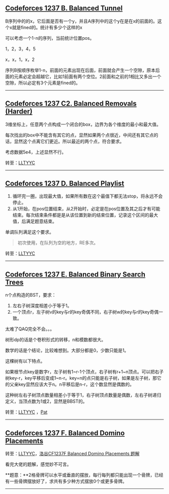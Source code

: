 ## [Codeforces 1237 B. Balanced Tunnel](https://codeforces.com/contest/1237/problem/C2)  

B序列中的的x，它后面是否有一个y，并且A序列中的这个y在是在x的前面的。这个x就是fined的。统计有多少个这样的x  

可以考虑一个1-n的序列，当前统计位置pos。  

1，2，3，4，5  

x，x，1，x，2  

序列B按顺序枚举1-n，前面的元素出现在后面，前面就会产生一个空隙，原本后面的元素必定会超越它，比如1前面有两个空位。2前面和之前的1相比又多出一个空隙，所以必定有3个元素是fined的。  

---

## [Codeforces 1237 C2. Balanced Removals (Harder)](https://codeforces.com/contest/1237/problem/C2)    

3维坐标上，任意两个点构成一个闭合的box，边界为各个维度的最小和最大值。  

每次找出的box中不能含有其它的点，显然如果两个点很近，中间还有其它点的话，显然这个点离它们更近。所以最近的两个点，符合要求。  

考虑数据5e4，上述显然不行。  

转至：[LLTYYC](https://www.cnblogs.com/LLTYYC/)    

---

## [Codeforces 1237 D. Balanced Playlist](https://codeforces.com/contest/1237/problem/D)  

1. 循环完一圈，出现最大值，如果所有数在这个最值下都无法stop，将永远不会停止。  
2. 从1开始，在pos位置结束，从2开始时，必定是在pos位置及其之后才有可能结束。每次结束条件都是是从该位置到新的结束位置，记录这个区间的最大值，后满足题意结束。  

单调队列满足这个要求。  

> 初次使用，在队列为空的地方，RE多次。

转至：[LLTYYC](https://www.cnblogs.com/LLTYYC/p/11693124.html)    

---

## [Codeforces 1237 E. Balanced Binary Search Trees](https://codeforces.com/contest/1237/problem/E)  

n个点构造的BST，要求：  

1. 左右子树深度相差小于等于1。
2. 一个顶点r，左子树v的key与r的key奇偶不同，右子树w的key与r的key奇偶一致。

太难了QAQ完全不会。。。  

树形dp的话是个卷积形式的转移，n和模数都很大。

数学的话是个结论，比较难想到。大部分都是0，少数只能是1。  

这棵树有以下特点。

如果根节点key是数字r，左子树有1~r-1个顶点，右子树有r+1~n顶点。可以把右子树key-r，key平移后变成1~n-r。key=n的点只能是右子树，如果是左子树，那它的父亲key显然应该大于n。n平移后是n-r，这个数显然是偶数的。  

这种树左右子树顶点数量相差小于等于1，右子树顶点数量是偶数，左右子树递归定义，当顶点数为1或2，显然是BBST的。

转至：[LLTYYC](https://www.cnblogs.com/LLTYYC/p/11697348.html)  ，[Pat](https://www.cnblogs.com/Patt/p/11692230.html)

---

## [Codeforces 1237 F. Balanced Domino Placements](https://codeforces.com/contest/1237/problem/F)  

转至：[LLTYYC](https://www.cnblogs.com/LLTYYC/p/11697525.html)，[洛谷CF1237F Balanced Domino Placements 题解](https://www.luogu.org/problemnew/solution/CF1237F)  

看完大佬的题解，感觉妙不可言。  

**题意：**2格骨牌可以水平或垂直的摆放，每行每列都只能出现一个骨牌，已经有一些骨牌摆放好了，求共有多少种方式摆放0个或更多骨牌。  

---

